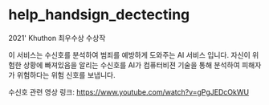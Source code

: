 # help_handsign_dectecting

2021' Khuthon 최우수상 수상작

이 서비스는 수신호를 분석하여 범죄를 예방하게 도와주는 AI 서비스 입니다.
자신이 위험한 상황에 빠져있음을 알리는 수신호를 AI가 컴퓨터비젼 기술을 통해 분석하여 피해자가 위험하다는 위험 신호를 보냅니다.

수신호 관련 영상 링크: https://www.youtube.com/watch?v=gPgJEDcOkWU
